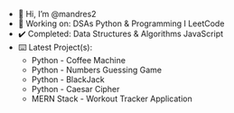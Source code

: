 - 👋 Hi, I’m @mandres2
- 📖 Working on: DSAs Python & Programming I LeetCode
- ✔️ Completed: Data Structures & Algorithms JavaScript
- ⌨️ Latest Project(s): 
    * Python - Coffee Machine
    * Python - Numbers Guessing Game
    * Python - BlackJack
    * Python - Caesar Cipher
    * MERN Stack - Workout Tracker Application

<!---
mandres2/mandres2 is a ✨ special ✨ repository because its `README.md` (this file) appears on your GitHub profile.
You can click the Preview link to take a look at your changes.
--->

